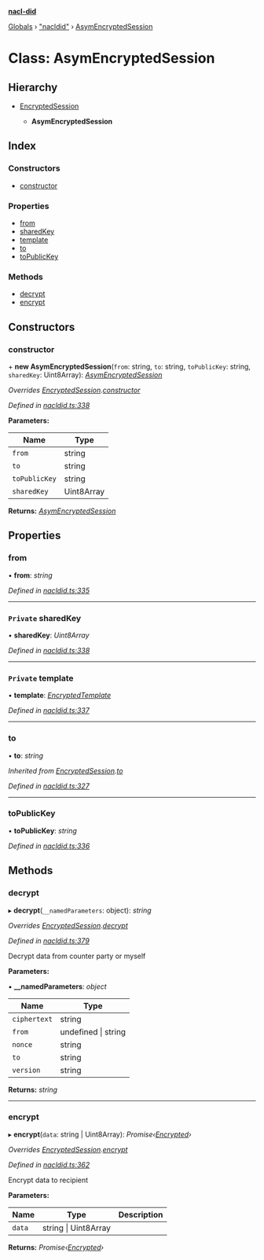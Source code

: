 **[nacl-did](../README.md)**

[Globals](../globals.md) › ["nacldid"](../modules/_nacldid_.md) › [AsymEncryptedSession](_nacldid_.asymencryptedsession.md)

# Class: AsymEncryptedSession

## Hierarchy

* [EncryptedSession](_nacldid_.encryptedsession.md)

  * **AsymEncryptedSession**

## Index

### Constructors

* [constructor](_nacldid_.asymencryptedsession.md#constructor)

### Properties

* [from](_nacldid_.asymencryptedsession.md#from)
* [sharedKey](_nacldid_.asymencryptedsession.md#private-sharedkey)
* [template](_nacldid_.asymencryptedsession.md#private-template)
* [to](_nacldid_.asymencryptedsession.md#to)
* [toPublicKey](_nacldid_.asymencryptedsession.md#topublickey)

### Methods

* [decrypt](_nacldid_.asymencryptedsession.md#decrypt)
* [encrypt](_nacldid_.asymencryptedsession.md#encrypt)

## Constructors

###  constructor

\+ **new AsymEncryptedSession**(`from`: string, `to`: string, `toPublicKey`: string, `sharedKey`: Uint8Array): *[AsymEncryptedSession](_nacldid_.asymencryptedsession.md)*

*Overrides [EncryptedSession](_nacldid_.encryptedsession.md).[constructor](_nacldid_.encryptedsession.md#constructor)*

*Defined in [nacldid.ts:338](https://github.com/uport-project/nacl-did/blob/c90edba/src/nacldid.ts#L338)*

**Parameters:**

Name | Type |
------ | ------ |
`from` | string |
`to` | string |
`toPublicKey` | string |
`sharedKey` | Uint8Array |

**Returns:** *[AsymEncryptedSession](_nacldid_.asymencryptedsession.md)*

## Properties

###  from

• **from**: *string*

*Defined in [nacldid.ts:335](https://github.com/uport-project/nacl-did/blob/c90edba/src/nacldid.ts#L335)*

___

### `Private` sharedKey

• **sharedKey**: *Uint8Array*

*Defined in [nacldid.ts:338](https://github.com/uport-project/nacl-did/blob/c90edba/src/nacldid.ts#L338)*

___

### `Private` template

• **template**: *[EncryptedTemplate](../interfaces/_nacldid_.encryptedtemplate.md)*

*Defined in [nacldid.ts:337](https://github.com/uport-project/nacl-did/blob/c90edba/src/nacldid.ts#L337)*

___

###  to

• **to**: *string*

*Inherited from [EncryptedSession](_nacldid_.encryptedsession.md).[to](_nacldid_.encryptedsession.md#to)*

*Defined in [nacldid.ts:327](https://github.com/uport-project/nacl-did/blob/c90edba/src/nacldid.ts#L327)*

___

###  toPublicKey

• **toPublicKey**: *string*

*Defined in [nacldid.ts:336](https://github.com/uport-project/nacl-did/blob/c90edba/src/nacldid.ts#L336)*

## Methods

###  decrypt

▸ **decrypt**(`__namedParameters`: object): *string*

*Overrides [EncryptedSession](_nacldid_.encryptedsession.md).[decrypt](_nacldid_.encryptedsession.md#abstract-decrypt)*

*Defined in [nacldid.ts:379](https://github.com/uport-project/nacl-did/blob/c90edba/src/nacldid.ts#L379)*

Decrypt data from counter party or myself

**Parameters:**

▪ **__namedParameters**: *object*

Name | Type |
------ | ------ |
`ciphertext` | string |
`from` | undefined \| string |
`nonce` | string |
`to` | string |
`version` | string |

**Returns:** *string*

___

###  encrypt

▸ **encrypt**(`data`: string | Uint8Array): *Promise‹[Encrypted](../interfaces/_nacldid_.encrypted.md)›*

*Overrides [EncryptedSession](_nacldid_.encryptedsession.md).[encrypt](_nacldid_.encryptedsession.md#abstract-encrypt)*

*Defined in [nacldid.ts:362](https://github.com/uport-project/nacl-did/blob/c90edba/src/nacldid.ts#L362)*

Encrypt data to recipient

**Parameters:**

Name | Type | Description |
------ | ------ | ------ |
`data` | string \| Uint8Array |   |

**Returns:** *Promise‹[Encrypted](../interfaces/_nacldid_.encrypted.md)›*